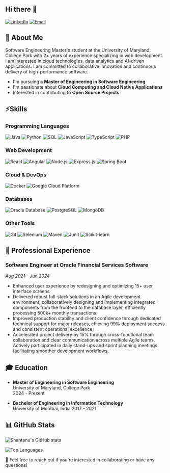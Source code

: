 ## Hi there 👋

[![LinkedIn](https://img.shields.io/badge/LinkedIn-0077B5?style=for-the-badge&logo=linkedin&logoColor=white)](https://www.linkedin.com/in/rohin-vaidya/)
[![Email](https://img.shields.io/badge/Email-D14836?style=for-the-badge&logo=gmail&logoColor=white)](mailto:rohin.vaidya@gmail.com)

## 📝 About Me
Software Engineering Master's student at the University of Maryland, College Park with 2+ years of experience specializing in web development. I am interested in cloud technologies, data analytics and AI-driven applications. I am committed to collaborative innovation and continuous delivery of high-performance software.

- I'm pursuing a **Master of Engineering in Software Engineering**
- I'm passionate about **Cloud Computing and Cloud Native Applications**
- Interested in contributing to **Open Source Projects**

## ⚡Skills

### Programming Languages
![Java](https://img.shields.io/badge/Java-ED8B00?style=flat&logo=java&logoColor=white)
![Python](https://img.shields.io/badge/Python-3776AB?style=flat&logo=python&logoColor=white)
![SQL](https://img.shields.io/badge/SQL-4479A1?style=flat&logo=postgresql&logoColor=white)
![JavaScript](https://img.shields.io/badge/JavaScript-F7DF1E?style=flat&logo=javascript&logoColor=black)
![TypeScript](https://img.shields.io/badge/TypeScript-007ACC?style=flat&logo=typescript&logoColor=white)
![PHP](https://img.shields.io/badge/PHP-B0B3D6?style=flat&logo=php&logoColor=white)

### Web Development
![React](https://img.shields.io/badge/React-20232A?style=flat&logo=react&logoColor=61DAFB)
![Angular](https://img.shields.io/badge/Angular-DD0031?style=flat&logo=angular&logoColor=white)
![Node.js](https://img.shields.io/badge/Node.js-339933?style=flat&logo=node.js&logoColor=white)
![Express.js](https://img.shields.io/badge/Express.js-000000?style=flat&logo=express&logoColor=white)
![Spring Boot](https://img.shields.io/badge/Spring_Boot-6DB33F?style=flat&logo=spring-boot&logoColor=white)

### Cloud & DevOps
![Docker](https://img.shields.io/badge/Docker-2496ED?style=flat&logo=docker&logoColor=white)
![Google Cloud Platform](https://img.shields.io/badge/Google%20Cloud%20Platform-GCP-blue.svg?style=flat&logo=googlecloud&logoColor=white)

### Databases
![Oracle Database](https://img.shields.io/badge/Oracle%20Database-F05032?style=flat&logo=oracle&logoColor=white)
![PostgreSQL](https://img.shields.io/badge/PostgreSQL-316192?style=flat&logo=postgresql&logoColor=white)
![MongoDB](https://img.shields.io/badge/MongoDB-47A248?style=flat&logo=mongodb&logoColor=white)

### Other Tools
![Git](https://img.shields.io/badge/Git-F05032?style=flat&logo=git&logoColor=white)
![Selenium](https://img.shields.io/badge/Selenium-339933?style=flat&logo=selenium&logoColor=white)
![Maven](https://img.shields.io/badge/Maven-20232A?style=flat&logo=maven&logoColor=white)
![Junit](https://img.shields.io/badge/Junit-F89820?style=flat&logo=junit&logoColor=white)
![Scikit-learn](https://img.shields.io/badge/Scikit-learn-F89820?style=flat&logo=scikit-learn&logoColor=white)

## 💼 Professional Experience

### Software Engineer at Oracle Financial Services Software
*Aug 2021 - Jun 2024*

- Enhanced user experience by redesigning and optimizing 15+ user interface screens
- Delivered robust full-stack solutions in an Agile development environment, collaboratively designing and implementing integrated
components from the frontend to the database layer, efficiently processing 500k+ monthly transactions.
- Improved production stability and client confidence through dedicated technical support for major releases, chieving 99%
deployment success and consistent operational excellence.
- Accelerated project delivery by 15% through cross-functional team collaboration and clear communication across multiple Agile
teams. Actively participated in daily stand-ups and sprint planning meetings facilitating smoother development workflows.

## 🎓 Education

- **Master of Engineering in Software Engineering**  
University of Maryland, College Park  
2024 - Present

- **Bachelor of Engineering in Information Technology**  
University of Mumbai, India 
2017 - 2021

## 📊 GitHub Stats

![Shantanu's GitHub stats](https://github-readme-stats.vercel.app/api?username=rohinvaidya&show_icons=true&theme=radical)

![Top Languages](https://github-readme-stats.vercel.app/api/top-langs/?username=rohinvaidya&layout=compact&theme=radical)

💬 Feel free to reach out if you're interested in collaborating or have any questions!
